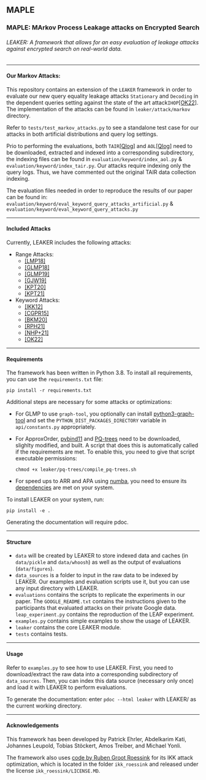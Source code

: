 ## MAPLE
### MAPLE: MArkov Process Leakage attacks on Encrypted Search

###### LEAKER: A framework that allows for an easy evaluation of leakage attacks against encrypted search on real-world data.

---

#### Our Markov Attacks:

This repository contains an extension of the `LEAKER` framework in order to evaluate our new query equality leakage attacks
`Stationary` and `Decoding` in the dependent queries setting against the state of the art attack`IHOP`[[OK22]](https://doi.org/10.48550/arXiv.2110.04180).
The implementation of the attacks can be found in `leaker/attack/markov` directory.

Refer to `tests/test_markov_attacks.py` to see a standalone test case for our attacks in both 
artificial distributions and query log settings.

Prio to performing the evaluations, both `TAIR`[[Qlog]](https://doi.ipk-gatersleben.de/DOI/a8d78c11-bb09-43a9-8eb4-591fa1266133/9462b38e-bb71-44ba-b95d-42bebf1cbf81/2) and `AOL`[[Qlog]](https://jeffhuang.com/search_query_logs/) need to be downloaded, extracted and indexed into a corresponding subdirectory, 
the indexing files can be found in `evaluation/keyword/index_aol.py` & `evaluation/keyword/index_tair.py`.
Our attacks require indexing only the query logs. Thus, we have commented out the original TAIR data collection indexing. 

The evaluation files needed in order to reproduce the results of our paper can be found in: 
`evaluation/keyword/eval_keyword_query_attacks_artificial.py`  & `evaluation/keyword/eval_keyword_query_attacks.py`

---

#### Included Attacks
Currently, LEAKER includes the following attacks:
- Range Attacks:
    - [[LMP18]](https://eprint.iacr.org/2017/701)
    - [[GLMP18]](https://eprint.iacr.org/2018/965)
    - [[GLMP19]](https://eprint.iacr.org/2019/011)
    - [[GJW19]](https://eprint.iacr.org/2019/1198)
    - [[KPT20]](https://eprint.iacr.org/2019/441)
    - [[KPT21]](https://eprint.iacr.org/2021/093.pdf)
- Keyword Attacks:
    - [[IKK12]](https://www.ndss-symposium.org/ndss2012/ndss-2012-programme/access-pattern-disclosure-searchable-encryption-ramification-attack-and-mitigation/)
    - [[CGPR15]](https://eprint.iacr.org/2016/718)
    - [[BKM20]](https://eprint.iacr.org/2019/1175)
    - [[RPH21]](https://doi.org/10.1007/978-3-030-78375-4_7)
    - [[NHP+21]](https://doi.org/10.1145/3460120.3484540)
    - [[OK22]](https://doi.org/10.48550/arXiv.2110.04180)
---

#### Requirements
The framework has been written in Python 3.8. To install all requirements, you can use the `requirements.txt` file:

    pip install -r requirements.txt
    
Additional steps are necessary for some attacks or optimizations:
* For GLMP to use `graph-tool`, you optionally can install [python3-graph-tool](https://git.skewed.de/count0/graph-tool/-/wikis/installation-instructions) 
and set the `PYTHON_DIST_PACKAGES_DIRECTORY` variable in `api/constants.py` appropriately.
* For ApproxOrder, [pybind11](https://github.com/pybind/pybind11) and [PQ-trees](https://github.com/Gregable/pq-trees)
 need to be downloaded, slighlty modified, and built. A script that does this is automatically called if the
 requirements are met. To enable this, you need to give that script executable permissions: 

    `chmod +x leaker/pq-trees/compile_pq-trees.sh`
* For speed ups to ARR and APA using [numba](http://numba.pydata.org/), you need to ensure its
[dependencies](https://numba.pydata.org/numba-doc/latest/user/installing.html#dependency-list) are met on your system.

To install LEAKER on your system, run:

    pip install -e .

Generating the documentation will require pdoc.

---

#### Structure
* `data` will be created by LEAKER to store indexed data and caches (in `data/pickle` and `data/whoosh`) as well as the
output of evaluations (`data/figures`).
* `data_sources` is a folder to input in the raw data to be indexed by LEAKER. Our examples and evaluation scripts use it, but
you can use any input directory with LEAKER.
* `evaluations` contains the scripts to replicate the experiments in our paper. The `GOOGLE_README.txt` contains the
instructions given to the participants that evaluated attacks on their private Google data. `leap_experiment.py` contains the reproduction of the LEAP experiment.
* `examples.py` contains simple examples to show the usage of LEAKER.
* `leaker` contains the core LEAKER module.
* `tests` contains tests.

---

#### Usage
Refer to `examples.py` to see how to use LEAKER.
First, you need to download/extract the raw data into a corresponding subdirectory of `data_sources`. Then, you can index
this data source (necessary only once) and load it with LEAKER to perform evaluations.

To generate the documentation: enter `pdoc --html leaker` with LEAKER/ as the current working directory.

---

#### Acknowledgements

This framework has been developed by Patrick Ehrler, Abdelkarim Kati, Johannes Leupold, Tobias Stöckert, Amos Treiber, and Michael Yonli.

The framework also uses [code by Ruben Groot Roessink](https://github.com/rubengrootroessink/IKK-query-recovery-attack) for its IKK attack optimization, which is located in the folder `ikk_roessink` and released under the
license `ikk_roessink/LICENSE.MD`.
